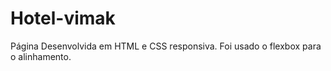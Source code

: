 # Hotel-vimak
Página Desenvolvida em HTML e CSS responsiva.
Foi usado o flexbox para o alinhamento.
